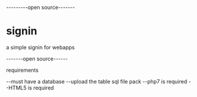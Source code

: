 ---------open source-------

# signin
a simple signin for webapps


-------open source------


requirements

--must have a database
--upload the table sql file pack
--php7 is required
--HTML5 is required
